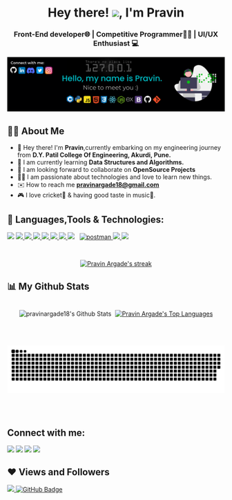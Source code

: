 

<h1 align="center">Hey there! <img src="https://raw.githubusercontent.com/MartinHeinz/MartinHeinz/master/wave.gif" width="30">, I'm <b>Pravin</b></h1>
<h3 align="center">Front-End developer🌐 | Competitive Programmer🧑‍💻 | UI/UX Enthusiast 💻</h3>

<div align="center"><a  href="#"><img  width="1450px" height="auto" src="Banner.png" height="396px"/></a></div>

## 🙋‍♂️ About Me

- 🔭 Hey there! I'm **Pravin**,currently embarking on my engineering journey from **D.Y. Patil College Of Engineering, Akurdi, Pune.**
- 🌱 I am currently learning **Data Structures and Algorithms.**
- 👯 I am looking forward to collaborate on **OpenSource Projects**
- 👨‍💻 I am passionate about technologies and love to learn new things.
- ✉️ How to reach me **pravinargade18@gmail.com**
- 🎮 I love cricket🏏 & having good taste in music🎵.




## 🚀 Languages,Tools & Technologies:

<p align="left"> 
    <a href="https://www.cplusplus.org" target="_blank"><img src="https://img.icons8.com/color/48/000000/c-plus-plus-logo.png"/></a> 
    <a href="https://www.python.org" target="_blank"> <img src="https://img.icons8.com/color/48/000000/python.png"/> </a> 
    <a href="https://www.w3.org/html/" target="_blank"> <img src="https://img.icons8.com/color/48/000000/html-5.png"/> </a> 
    <a href="https://www.w3schools.com/css/" target="_blank"> <img src="https://img.icons8.com/color/48/000000/css3.png"/> </a> 
    <a href="https://reactjs.org/" target="_blank"> <img src="https://img.icons8.com/color/48/000000/react-native.png"/> </a>
    <a href="https://developer.mozilla.org/en-US/docs/Web/JavaScript" target="_blank"> <img src="https://img.icons8.com/color/48/000000/javascript.png"/> </a> 
    <a href="https://getbootstrap.com" target="_blank"> <img src="https://img.icons8.com/color/48/000000/bootstrap.png"/> </a> 
    <a style="padding-right:8px;" href="https://nodejs.org" target="_blank"> <img src="https://img.icons8.com/fluency/48/000000/node-js.png"/></a> 
    <a href="https://postman.com" target="_blank"> <img src="https://www.vectorlogo.zone/logos/getpostman/getpostman-icon.svg" alt="postman" width="45" height="45"/> </a>   
    <a href="https://git-scm.com/" target="_blank"> <img src="https://img.icons8.com/color/48/000000/git.png"/> </a> 
    <a><img src="https://img.icons8.com/color/48/000000/visual-studio-code-2019.png"/> </a> 
    
</p>

<!-- [![React Badge](https://img.shields.io/badge/-React-61DBFB?style=for-the-badge&labelColor=black&logo=react&logoColor=61DBFB)](#)  [![Javascript Badge](https://img.shields.io/badge/-Javascript-F0DB4F?style=for-the-badge&labelColor=black&logo=javascript&logoColor=F0DB4F)](#) [![Typescript Badge](https://img.shields.io/badge/-Typescript-007acc?style=for-the-badge&labelColor=black&logo=typescript&logoColor=007acc)](#) [![Nodejs Badge](https://img.shields.io/badge/-Nodejs-3C873A?style=for-the-badge&labelColor=black&logo=node.js&logoColor=3C873A)](#) [![GraphQL Badge](https://img.shields.io/badge/-GraphQl-e535ab?style=for-the-badge&labelColor=black&logo=node.js&logoColor=e535ab)](#) -->
<br/>

<p align="center">
    <a href="https://github.com/pravinargade18/github-readme-streak-stats">
        <img title="🔥 Get streak stats for your profile at git.io/streak-stats" alt="Pravin Argade's streak" src="https://github-readme-streak-stats.herokuapp.com/?user=pravinargade18&theme=0,000000,130F40-ice&hide_border=true&stroke=0000&background=0,000000,130F40"/>
    </a>
</p>

## 📊 My Github Stats

  <br/>
  <div align="center" >
   <img style="width: 30rem;"  src="https://github-readme-stats.vercel.app/api?username=pravinargade18&include_all_commits=true&count_private=true&show_icons=true&line_height=20&title_color=7A7ADB&icon_color=2234AE&text_color=D3D3D3&bg_color=0,000000,130F40" alt="pravinargade18's Github Stats">
   <a style="margin-left: 5px;" href="https://github.com/pravinargade18/github-readme-stats"><img    alt="Pravin Argade's Top Languages" src="https://github-readme-stats.vercel.app/api/top-langs/?username=pravinargade18&langs_count=8&count_private=true&layout=compact&theme=react&hide_border=true&bg_color=0,000000,130F40" /></a>
   </div>
   

 
  
  <br/>
  <!-- <b>Note:</b> Top languages is only a metric of the languages my public code consists of and doesn't reflect experience or skill level. -->


<br/>
<br/>

<!-- <a href="https://github.com/pravinargade18/github-readme-activity-graph"><img alt="Pravin Argade's Activity Graph" src="https://activity-graph.herokuapp.com/graph?username=pravinargade18&bg_color=0D1117&color=5BCDEC&line=5BCDEC&point=FFFFFF&hide_border=true" /></a> -->

![Snake Graph](github-user-contribution.svg)


<br/>
<br/>

## Connect with me:
<p align="left">

<a href = "www.linkedin.com/in/pravin-argade-25a117212"><img src="https://img.icons8.com/fluent/48/000000/linkedin.png"/></a>
<a href = "https://twitter.com/Pravinargade18"><img src="https://img.icons8.com/fluent/48/000000/twitter.png"/></a>
<a href = "https://www.instagram.com/pravinargade18/"><img src="https://img.icons8.com/fluent/48/000000/instagram-new.png"/></a>
<a href = "http://discordapp.com/users/Pravinargade18"><img src="https://img.icons8.com/color/48/000000/discord--v2.png"/></a>

</p>

## ❤️ Views and Followers
<a href="https://github.com/Meghna-DAS/github-profile-views-counter">
    <img src="https://komarev.com/ghpvc/?username=pravinargade18">
</a>
<a href="https://github.com/pravinargade18?tab=followers"><img src="https://img.shields.io/github/followers/pravinargade18?label=Followers&style=social" alt="GitHub Badge"></a>
